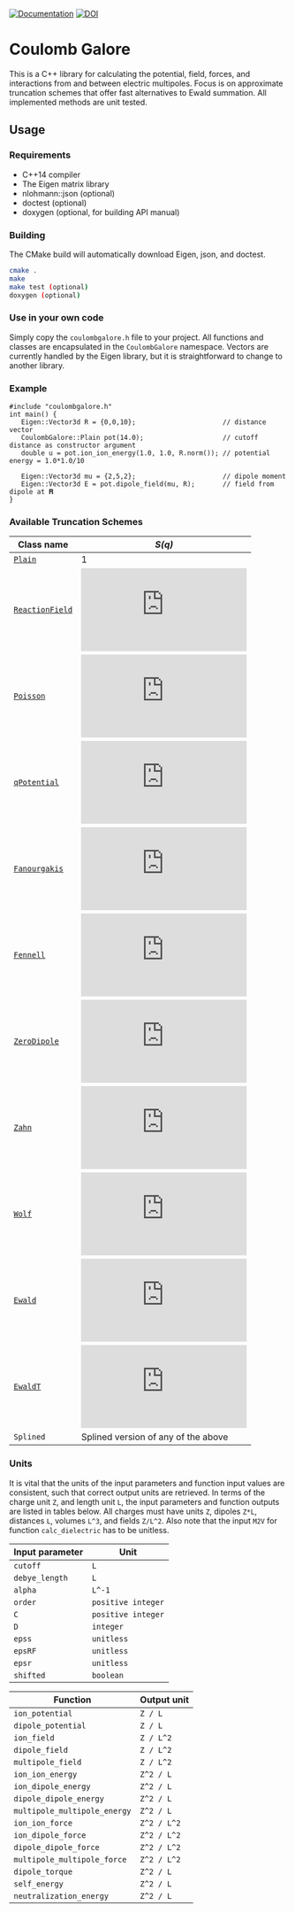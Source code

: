 [![Documentation](https://codedocs.xyz/mlund/coulombgalore.svg)](https://codedocs.xyz/mlund/coulombgalore/)
[![DOI](https://zenodo.org/badge/DOI/10.5281/zenodo.3522058.svg)](https://doi.org/10.5281/zenodo.3522058)



# Coulomb Galore

This is a C++ library for calculating the potential, field, forces, and interactions from and between electric multipoles.
Focus is on approximate truncation schemes that offer fast alternatives to Ewald summation. All implemented methods are unit tested.

## Usage

### Requirements

- C++14 compiler
- The Eigen matrix library
- nlohmann::json (optional)
- doctest (optional)
- doxygen (optional, for building API manual)

### Building

The CMake build will automatically download Eigen, json, and doctest.

~~~ bash
cmake .
make
make test (optional)
doxygen (optional)
~~~

### Use in your own code

Simply copy the `coulombgalore.h` file to your project. All functions and classes are encapsulated in the `CoulombGalore` namespace. Vectors are currently handled by the Eigen library, but it is straightforward to change to another library.

### Example

~~~{.cpp}
#include "coulombgalore.h"
int main() {
   Eigen::Vector3d R = {0,0,10};                      // distance vector
   CoulombGalore::Plain pot(14.0);                    // cutoff distance as constructor argument
   double u = pot.ion_ion_energy(1.0, 1.0, R.norm()); // potential energy = 1.0*1.0/10

   Eigen::Vector3d mu = {2,5,2};                      // dipole moment
   Eigen::Vector3d E = pot.dipole_field(mu, R);       // field from dipole at 𝐑
}
~~~

### Available Truncation Schemes

Class name                                      | _S(q)_
----------------------------------------------- | ------------------------
[`Plain`](http://doi.org/ctnnsj)                | 1
[`ReactionField`](http://doi.org/10/dscmwg)     | ![equation](https://latex.codecogs.com/svg.latex?1&plus;%5Cfrac%7B%5Cepsilon_%7BRF%7D-%5Cepsilon_r%7D%7B2%5Cepsilon_%7BRF%7D&plus;%5Cepsilon_r%7Dq%5E3-3%5Cfrac%7B%5Cepsilon_%7BRF%7D%7D%7B2%5Cepsilon_%7BRF%7D&plus;%5Cepsilon_r%7Dq)
[`Poisson`](http://doi.org/10/c5fr)             | ![equation](https://latex.codecogs.com/svg.latex?%281-%5Ctilde%7Bq%7D%29%5E%7BD&plus;1%7D%5Csum_%7Bc%3D0%7D%5E%7BC-1%7D%5Cfrac%7BC-c%7D%7BC%7D%7BD-1&plus;c%5Cchoose%20c%7D%5Ctilde%7Bq%7D%5Ec)
[`qPotential`](http://doi.org/10/dc89)          | ![equation](https://latex.codecogs.com/svg.latex?%5Cprod_%7Bn%3D1%7D%5E%7B%5Ctext%7Border%7D%7D%281-q%5En%29)
[`Fanourgakis`](http://doi.org/f639q5)          | ![equation](https://latex.codecogs.com/svg.latex?1-%5Cfrac%7B7%7D%7B4%7Dq&plus;%5Cfrac%7B21%7D%7B4%7Dq%5E5-7q%5E6&plus;%5Cfrac%7B5%7D%7B2%7Dq%5E7)
[`Fennell`](http://doi.org/10.1063/1.2206581)   | ![equation](https://latex.codecogs.com/svg.latex?%5Ctext%7Berfc%7D%28%5Ceta%20q%29-q%5Ctext%7Berfc%7D%28%5Ceta%29&plus;%28q-1%29q%5Cleft%28%5Ctext%7Berfc%7D%28%5Ceta%29&plus;%5Cfrac%7B2%5Ceta%7D%7B%5Csqrt%7B%5Cpi%7D%7D%5Ctext%7Bexp%7D%28-%5Ceta%5E2%29%5Cright%29)
[`ZeroDipole`](http://doi.org/10.1063/1.3582791)| ![equation](https://latex.codecogs.com/svg.latex?%5Ctext%7Berfc%7D%28%5Ceta%20q%29-q%5Ctext%7Berfc%7D%28%5Ceta%29&plus;%5Cfrac%7B%28q%5E2-1%29%7D%7B2%7Dq%5Cleft%28%5Ctext%7Berfc%7D%28%5Ceta%29&plus;%5Cfrac%7B2%5Ceta%7D%7B%5Csqrt%7B%5Cpi%7D%7D%5Ctext%7Bexp%7D%28-%5Ceta%5E2%29%5Cright%29)
[`Zahn`](http://doi.org/10.1021/jp025949h)      | ![equation](https://latex.codecogs.com/svg.latex?%5Ctext%7Berfc%7D%28%5Ceta%20q%29-%28q-1%29q%5Cleft%28%5Ctext%7Berfc%7D%28%5Ceta%29&plus;%5Cfrac%7B2%5Ceta%7D%7B%5Csqrt%7B%5Cpi%7D%7D%5Ctext%7Bexp%7D%28-%5Ceta%5E2%29%5Cright%29)
[`Wolf`](http://doi.org/cfcxdk)                 | ![equation](https://latex.codecogs.com/svg.latex?%5Ctext%7Berfc%7D%28%5Ceta%20q%29-%5Ctext%7Berfc%7D%28%5Ceta%29q)
[`Ewald`](http://doi.org/dgpdmc)                | ![equation](https://latex.codecogs.com/svg.latex?%5Cfrac%7B1%7D%7B2%7D%5Ctext%7Berfc%7D%5Cleft%28%5Ceta%20q%20&plus;%20%5Cfrac%7B%5Ckappa%5E*%7D%7B2%5Ceta%7D%5Cright%29%5Ctext%7Bexp%7D%5Cleft%282%5Ckappa%5E*%20q%5Cright%29%20&plus;%20%5Cfrac%7B1%7D%7B2%7D%5Ctext%7Berfc%7D%5Cleft%28%5Ceta%20q%20-%20%5Cfrac%7B%5Ckappa%5E*%7D%7B2%5Ceta%7D%5Cright%29)
[`EwaldT`]()                                    | ![equation](https://latex.codecogs.com/svg.latex?%5Cfrac%7B%5Ctext%7Berfc%7D%7B%5Cleft%28%5Ceta%20q%5Cright%29%7D%20-%20%5Ctext%7Berfc%7D%7B%5Cleft%28%5Ceta%5Cright%29%7D%20-%20%281-q%29%5Cfrac%7B2%5Ceta%7D%7B%5Csqrt%7B%5Cpi%7D%7D%5Cexp%7B%5Cleft%28-%5Ceta%5E2%5Cright%29%7D%7D%7B1%20-%20%5Ctext%7Berfc%7D%7B%5Cleft%28%5Ceta%5Cright%29%7D%20-%20%5Cfrac%7B2%5Ceta%7D%7B%5Csqrt%7B%5Cpi%7D%7D%5Cexp%7B%5Cleft%28-%5Ceta%5E2%5Cright%29%7D%7D)
`Splined`                                       | Splined version of any of the above

### Units

It is vital that the units of the input parameters and function input values are consistent, such that correct output units are retrieved.
In terms of the charge unit `Z`, and length unit `L`, the input parameters and function outputs are listed in tables below.
All charges must have units `Z`, dipoles `Z*L`, distances `L`, volumes `L^3`, and fields `Z/L^2`.
Also note that the input `M2V` for function `calc_dielectric` has to be unitless.

Input parameter | Unit
--------------- | -------------------
`cutoff`        | `L`
`debye_length`  | `L`
`alpha`         | `L^-1`
`order`         | `positive integer`
`C`             | `positive integer`
`D`             | `integer`
`epss`          | `unitless`
`epsRF`         | `unitless`
`epsr`          | `unitless`
`shifted`       | `boolean`


Function                    | Output unit
--------------------------- | -------------
`ion_potential`             | `Z / L`
`dipole_potential`          | `Z / L`
`ion_field`                 | `Z / L^2`
`dipole_field`              | `Z / L^2`
`multipole_field`           | `Z / L^2`
`ion_ion_energy`            | `Z^2 / L`
`ion_dipole_energy`         | `Z^2 / L`
`dipole_dipole_energy`      | `Z^2 / L`
`multipole_multipole_energy`| `Z^2 / L`
`ion_ion_force`             | `Z^2 / L^2`
`ion_dipole_force`          | `Z^2 / L^2`
`dipole_dipole_force`       | `Z^2 / L^2`
`multipole_multipole_force` | `Z^2 / L^2`
`dipole_torque`             | `Z^2 / L`
`self_energy`               | `Z^2 / L`
`neutralization_energy`     | `Z^2 / L`
